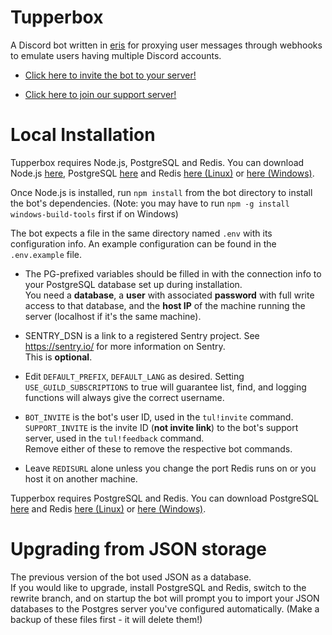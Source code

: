 # Tupperbox
A Discord bot written in [eris](https://github.com/abalabahaha/eris) for proxying user messages through webhooks to emulate users having multiple Discord accounts.

* [Click here to invite the bot to your server!](https://discord.com/oauth2/authorize?client_id=431544605209788416&scope=bot&permissions=536996928)

* [Click here to join our support server!](https://discord.com/invite/rHxMbt2)

# Local Installation
Tupperbox requires Node.js, PostgreSQL and Redis. You can download Node.js [here](https://nodejs.org/en/download/), PostgreSQL [here](https://www.postgresql.org/download/) and Redis [here (Linux)](https://redis.io/download) or [here (Windows)](https://www.memurai.com/).

Once Node.js is installed, run `npm install` from the bot directory to install the bot's dependencies. (Note: you may have to run `npm -g install windows-build-tools` first if on Windows)

The bot expects a file in the same directory named `.env` with its configuration info. An example configuration can be found in the `.env.example` file.

* The PG-prefixed variables should be filled in with the connection info to your PostgreSQL database set up during installation. <br> You need a **database**, a **user** with associated **password** with full write access to that database, and the **host IP** of the machine running the server (localhost if it's the same machine).

* SENTRY_DSN is a link to a registered Sentry project. See https://sentry.io/ for more information on Sentry. <br> This is **optional**.

* Edit `DEFAULT_PREFIX`, `DEFAULT_LANG` as desired. Setting `USE_GUILD_SUBSCRIPTIONS` to true will guarantee list, find, and logging functions will always give the correct username.

* `BOT_INVITE` is the bot's user ID, used in the `tul!invite` command. `SUPPORT_INVITE` is the invite ID (**not invite link**) to the bot's support server, used in the `tul!feedback` command. <br> Remove either of these to remove the respective bot commands.

* Leave `REDISURL` alone unless you change the port Redis runs on or you host it on another machine.


Tupperbox requires PostgreSQL and Redis. You can download PostgreSQL [here](https://www.postgresql.org/download/) and Redis [here (Linux)](https://redis.io/download) or [here (Windows)](https://www.memurai.com/).

# Upgrading from JSON storage

The previous version of the bot used JSON as a database. <br> If you would like to upgrade, install PostgreSQL and Redis, switch to the rewrite branch, and on startup the bot will prompt you to import your JSON databases to the Postgres server you've configured automatically. (Make a backup of these files first - it will delete them!)